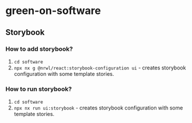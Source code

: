 # green-on-software

## Storybook

### How to add storybook?

1. `cd software` 
2. `npx nx g @nrwl/react:storybook-configuration ui` - creates storybook configuration with some template stories.

### How to run storybook?

1. `cd software` 
2. `npx nx run ui:storybook` - creates storybook configuration with some template stories.